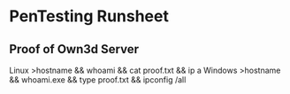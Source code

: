 # PenTesting Runsheet




## Proof of Own3d Server
Linux >hostname && whoami && cat proof.txt && ip a 
Windows >hostname && whoami.exe && type proof.txt && ipconfig /all

